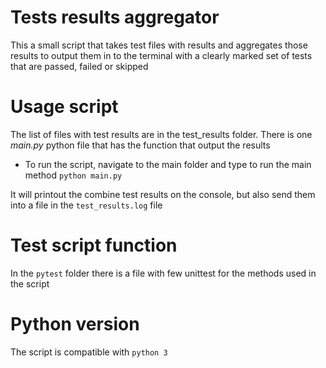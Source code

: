 # Tests results aggregator
This a small script that takes test files with results and aggregates those results to output them
in to the terminal with a clearly marked set of tests that are passed, failed or skipped

# Usage script
The list of files with test results are in the test_results folder. 
There is one *main.py* python file that has the function that output the results

 * To run the script, navigate to the main folder and type to run the main method
 `python main.py`
 
 It will printout the combine test results on the console, but also send them into a file in the 
 `test_results.log` file
 
# Test script function 

In the `pytest` folder there is a file with few unittest for the methods used in the script

# Python version
The script is compatible with `python 3`

